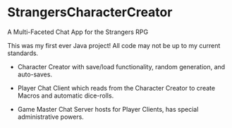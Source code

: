 # StrangersCharacterCreator
A Multi-Faceted Chat App for the Strangers RPG

This was my first ever Java project! All code may not be up to my current standards.

* Character Creator with save/load functionality, random generation, and auto-saves.

* Player Chat Client which reads from the Character Creator to create Macros and automatic dice-rolls.

* Game Master Chat Server hosts for Player Clients, has special administrative powers.
